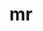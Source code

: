 ---
member: C9wWkf5519b5e377fb1NBptL7Nb
postcode: cv345th
where:
  latitude: "52.2946097917882"
  longitude: "-1.56576709745946"
title: mr
contact_name: mothing
role: ""
contact_phone: ""
contact_mobile: ""
contact_email: ""
company_phone: ""
company_fax: ""
company_email: ""
website: ""
company_name: ""
customer_number: ""
address_line_1: ""
address_line_2: ""
address_line_3: ""
city: ""
region: ""
country: ""
notes: ""
---